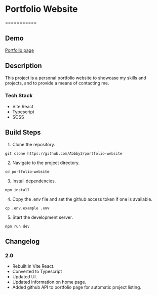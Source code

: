 # Portfolio Website

===========

## Demo

[Portfolio page](https://abbby3.github.io)

## Description

This project is a personal portfolio website to showcase my skills and projects, and to provide a means of contacting me.

### Tech Stack

- Vite React
- Typescript
- SCSS

## Build Steps

1.  Clone the repository.

```shell
git clone https://github.com/Abbby3/portfolio-website
```

2.  Navigate to the project directory.

```shell
cd portfolio-website
```

3.  Install dependencies.

```shell
npm install
```

4.  Copy the .env file and set the github access token if one is available.

```shell
cp .env.example .env
```

5.  Start the development server.

```shell
npm run dev
```

## Changelog

### 2.0

- Rebuilt in Vite React.
- Converted to Typescript
- Updated UI.
- Updated information on home page.
- Added github API to portfolio page for automatic project listing.
